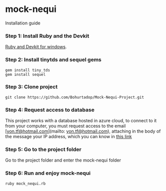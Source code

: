 # mock-nequi
Installation guide

### Step 1: Install Ruby and the Devkit
[Ruby and Devkit for windows](https://rubyinstaller.org/downloads/).

### Step 2: Install tinytds and sequel gems
```
gem install tiny_tds
gem install sequel
```

### Step 3: Clone project
```
git clone https://github.com/Bohurtadop/Mock-Nequi-Project.git
```

### Step 4: Request access to database
This project works with a database hosted in azure cloud, to connect to it from your computer, you must request access to the email [yon.tf@hotmail.com](mailto: yon.tf@hotmail.com), attaching in the body of the message your IP address, which you can know in [this link](http://www.cualesmiip.com/)

### Step 5: Go to the project folder
Go to the project folder and enter the mock-nequi folder

### Step 6: Run and enjoy mock-nequi
```
ruby mock_nequi.rb
```